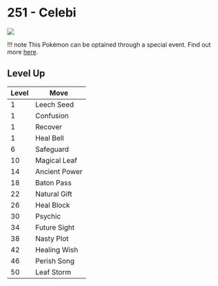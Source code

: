 # 251 - Celebi
![][251]

!!! note
    This Pokémon can be optained through a special event. Find out more [here](../../special_events/#celebi).

## Level Up

Level | Move
---   | ---
  1   | Leech Seed
  1   | Confusion
  1   | Recover
  1   | Heal Bell
  6   | Safeguard
 10   | Magical Leaf
 14   | Ancient Power
 18   | Baton Pass
 22   | Natural Gift
 26   | Heal Block
 30   | Psychic
 34   | Future Sight
 38   | Nasty Plot
 42   | Healing Wish
 46   | Perish Song
 50   | Leaf Storm



[251]: ../img/pokemon/251.png

